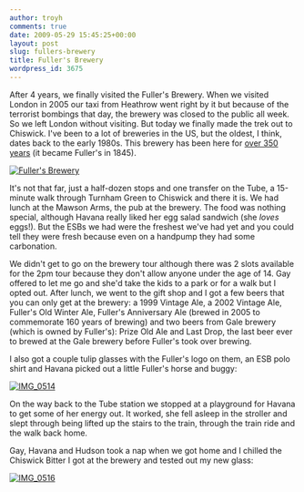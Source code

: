 ```yaml
---
author: troyh
comments: true
date: 2009-05-29 15:45:25+00:00
layout: post
slug: fullers-brewery
title: Fuller's Brewery
wordpress_id: 3675
---
```


After 4 years, we finally visited the Fuller's Brewery. When we visited London in 2005 our taxi from Heathrow went right by it but because of the terrorist bombings that day, the brewery was closed to the public all week. So we left London without visiting. But today we finally made the trek out to Chiswick. I've been to a lot of breweries in the US, but the oldest, I think, dates back to the early 1980s. This brewery has been here for [over 350 years](http://www.fullers.co.uk/rte.asp?id=34) (it became Fuller's in 1845).

[![Fuller's Brewery](http://farm4.static.flickr.com/3598/3575525603_b76dce7d53.jpg)](http://www.flickr.com/photos/troyh/3575525603/)

<!-- more -->

It's not that far, just a half-dozen stops and one transfer on the Tube, a 15-minute walk through Turnham Green to Chiswick and there it is. We had lunch at the Mawson Arms, the pub at the brewery. The food was nothing special, although Havana really liked her egg salad sandwich (she _loves_ eggs!). But the ESBs we had were the freshest we've had yet and you could tell they were fresh because even on a handpump they had some carbonation.

We didn't get to go on the brewery tour although there was 2 slots available for the 2pm tour because they don't allow anyone under the age of 14. Gay offered to let me go and she'd take the kids to a park or for a walk but I opted out. After lunch, we went to the gift shop and I got a few beers that you can only get at the brewery: a 1999 Vintage Ale, a 2002 Vintage Ale, Fuller's Old Winter Ale, Fuller's Anniversary Ale (brewed in 2005 to commemorate 160 years of brewing) and two beers from Gale brewery (which is owned by Fuller's): Prize Old Ale and Last Drop, the last beer ever to brewed at the Gale brewery before Fuller's took over brewing.

I also got a couple tulip glasses with the Fuller's logo on them, an ESB polo shirt and Havana picked out a little Fuller's horse and buggy:

[![IMG_0514](http://farm4.static.flickr.com/3369/3575575307_ae146c724e.jpg)](http://www.flickr.com/photos/troyh/3575575307/)

On the way back to the Tube station we stopped at a playground for Havana to get some of her energy out. It worked, she fell asleep in the stroller and slept through being lifted up the stairs to the train, through the train ride and the walk back home.

Gay, Havana and Hudson took a nap when we got home and I chilled the Chiswick Bitter I got at the brewery and tested out my new glass:

[![IMG_0516](http://farm4.static.flickr.com/3620/3575675139_d2c021e499.jpg)](http://www.flickr.com/photos/troyh/3575675139/)
